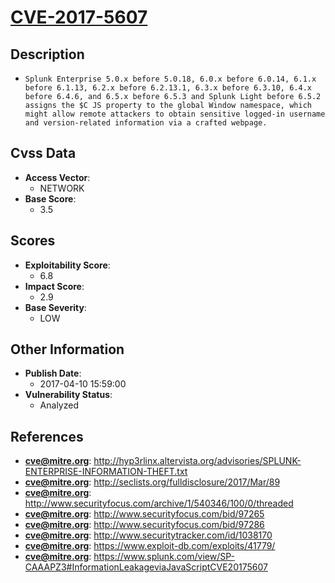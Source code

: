 
# [CVE-2017-5607](http://hyp3rlinx.altervista.org/advisories/SPLUNK-ENTERPRISE-INFORMATION-THEFT.txt)

## Description

- `Splunk Enterprise 5.0.x before 5.0.18, 6.0.x before 6.0.14, 6.1.x before 6.1.13, 6.2.x before 6.2.13.1, 6.3.x before 6.3.10, 6.4.x before 6.4.6, and 6.5.x before 6.5.3 and Splunk Light before 6.5.2 assigns the $C JS property to the global Window namespace, which might allow remote attackers to obtain sensitive logged-in username and version-related information via a crafted webpage.`

## Cvss Data

- **Access Vector**:
  - NETWORK
- **Base Score**:
  - 3.5

## Scores

- **Exploitability Score**:
  - 6.8
- **Impact Score**:
  - 2.9
- **Base Severity**:
  - LOW

## Other Information

- **Publish Date**:
  - 2017-04-10 15:59:00
- **Vulnerability Status**:
  - Analyzed

## References

- **cve@mitre.org**: http://hyp3rlinx.altervista.org/advisories/SPLUNK-ENTERPRISE-INFORMATION-THEFT.txt
- **cve@mitre.org**: http://seclists.org/fulldisclosure/2017/Mar/89
- **cve@mitre.org**: http://www.securityfocus.com/archive/1/540346/100/0/threaded
- **cve@mitre.org**: http://www.securityfocus.com/bid/97265
- **cve@mitre.org**: http://www.securityfocus.com/bid/97286
- **cve@mitre.org**: http://www.securitytracker.com/id/1038170
- **cve@mitre.org**: https://www.exploit-db.com/exploits/41779/
- **cve@mitre.org**: https://www.splunk.com/view/SP-CAAAPZ3#InformationLeakageviaJavaScriptCVE20175607
